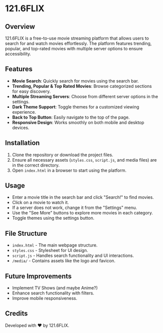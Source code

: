 # 121.6FLIX

## Overview

121.6FLIX is a free-to-use movie streaming platform that allows users to search for and watch movies effortlessly. The platform features trending, popular, and top-rated movies with multiple server options to ensure accessibility.

## Features

- **Movie Search**: Quickly search for movies using the search bar.
- **Trending, Popular & Top Rated Movies**: Browse categorized sections for easy discovery.
- **Multiple Streaming Servers**: Choose from different server options in the settings.
- **Dark Theme Support**: Toggle themes for a customized viewing experience.
- **Back to Top Button**: Easily navigate to the top of the page.
- **Responsive Design**: Works smoothly on both mobile and desktop devices.

## Installation

1. Clone the repository or download the project files.
2. Ensure all necessary assets (`styles.css`, `script.js`, and media files) are in the correct directory.
3. Open `index.html` in a browser to start using the platform.

## Usage

- Enter a movie title in the search bar and click "Search!" to find movies.
- Click on a movie to watch it.
- If a server does not work, change it from the "Settings" menu.
- Use the "See More" buttons to explore more movies in each category.
- Toggle themes using the settings button.

## File Structure

- `index.html` - The main webpage structure.
- `styles.css` - Stylesheet for UI design.
- `script.js` - Handles search functionality and UI interactions.
- `/media/` - Contains assets like the logo and favicon.

## Future Improvements

- Implement TV Shows (and maybe Anime?)
- Enhance search functionality with filters.
- Improve mobile responsiveness.

## Credits

Developed with ❤️ by 121.6FLIX.
